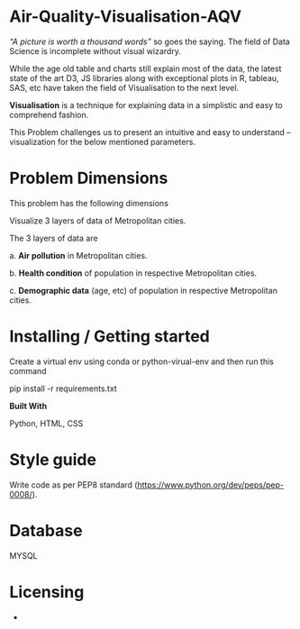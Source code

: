 # Air-Quality-Visualisation-AQV


_“A picture is worth a thousand words”_ so goes the saying. The field of Data Science is incomplete without visual wizardry.

While the age old table and charts still explain most of the data, the latest state of the art D3, JS libraries along with exceptional plots in R, tableau, SAS, etc have taken the field of Visualisation to the next level.

**Visualisation** is a technique for explaining data in a simplistic and easy to comprehend fashion.

This Problem challenges us to present an intuitive and easy to understand – visualization for the below mentioned parameters.


# Problem Dimensions

This problem has the following dimensions

Visualize 3 layers of data of Metropolitan cities.

The 3 layers of data are

a. **Air pollution** in Metropolitan cities.

b. **Health condition** of population in respective Metropolitan cities.

c. **Demographic data** (age, etc) of population in respective Metropolitan cities.


# Installing / Getting started

Create a virtual env using conda or python-virual-env and then run this command

pip install -r requirements.txt

**Built With**

Python, HTML, CSS

# Style guide

Write code as per PEP8 standard (https://www.python.org/dev/peps/pep-0008/).

# Database

MYSQL

# Licensing

-
